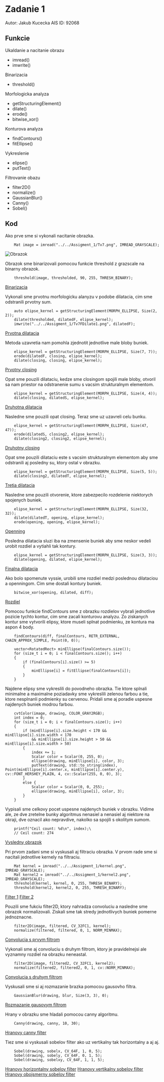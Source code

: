 
# Zadanie 1
Autor: Jakub Kucecka
AIS ID: 92068

## Funkcie
Ukaldanie a nacitanie obrazu
 - imread()
 - imwrite()

Binarizacia
 - threshold()

Morfologicka analyza
 - getStructuringElement()
 - dilate()
 - erode()
 - bitwise_xor()

Konturova analyza
 - findContours()
 - fitEllipse()

Vykreslenie
 - elipse()
 - putText()

Filtrovanie obazu
 - filter2D()
 - normalize()
 - 	GaussianBlur()
 - Canny()
 - Sobel()

## Kod
Ako prve sme si vykonali nacitanie obrazka.
```
	Mat image = imread("../../Assigment_1/Tv7.png", IMREAD_GRAYSCALE);
```
![Obrazok](https://github.com/JakubKucecka/PoVid/blob/master/Assigment_1/FullCeils/Tv7.png)

Obrazok sme binarizovali pomocou funkcie threshold z grazscale na binarny obrazok.
```
	threshold(image, thresholded, 90, 255, THRESH_BINARY);
```
[Binarizacia](https://github.com/JakubKucecka/PoVid/blob/master/Assigment_1/FullCeils/Tv7FThresholded.png)

Vykonali sme prvotnu morfologicku alanyzu v podobe dilatacia, cim sme odstranili prvotny sum.
```
	auto elipse_kernel = getStructuringElement(MORPH_ELLIPSE, Size(2, 2));
	dilate(thresholded, dilatedF, elipse_kernel);
	imwrite("../../Assigment_1/Tv7FDilate1.png", dilatedF);
```
[Prvotna dilatacia](https://github.com/JakubKucecka/PoVid/blob/master/Assigment_1/FullCeils/Tv7FDilate1.png)

Metoda uzavretia nam pomohla zjednotit jednotlive male bloby buniek.
```
	elipse_kernel = getStructuringElement(MORPH_ELLIPSE, Size(7, 7));
	erode(dilatedF, closing, elipse_kernel);
	dilate(closing, closing, elipse_kernel);
```
[Prvotny closing](https://github.com/JakubKucecka/PoVid/blob/master/Assigment_1/FullCeils/Tv7FClosing.png)

Opat sme pouzili dilataciu, kedze sme closingom spojili male bloby, otvoril sa nam priestor na odstranenie sumu s vacsim strukturalnym elementom.
```
	elipse_kernel = getStructuringElement(MORPH_ELLIPSE, Size(4, 4));
	dilate(closing, dilatedS, elipse_kernel);
```
[Druhotna dilatacia](https://github.com/JakubKucecka/PoVid/blob/master/Assigment_1/FullCeils/Tv7FDilate2.png)

Nasledne sme pouzili opat closing. Teraz sme uz uzavreli celu bunku.
```
	elipse_kernel = getStructuringElement(MORPH_ELLIPSE, Size(47, 47));
	erode(dilatedS, closing2, elipse_kernel);
	dilate(closing2, closing2, elipse_kernel);
```
[Druhotny closing](https://github.com/JakubKucecka/PoVid/blob/master/Assigment_1/FullCeils/Tv7FClosing2.png)

Opat sme pouzili dilataciu este s vacsim strukturalnym elementom aby sme odstranili aj posledny su, ktory ostal v obrazku.
```
	elipse_kernel = getStructuringElement(MORPH_ELLIPSE, Size(5, 5));
	dilate(closing2, dilatedT, elipse_kernel);
```
[Tretia dilatacia](https://github.com/JakubKucecka/PoVid/blob/master/Assigment_1/FullCeils/Tv7FDilate3.png)

Nasledne sme pouzili otvorenie, ktore zabezpecilo rozdelenie niektorych spojenych buniek.
```
	elipse_kernel = getStructuringElement(MORPH_ELLIPSE, Size(32, 32));
	dilate(dilatedT, opening, elipse_kernel);
	erode(opening, opening, elipse_kernel);
```
[Openning](https://github.com/JakubKucecka/PoVid/blob/master/Assigment_1/FullCeils/Tv7FOpenning.png)

Posledna dilatacia sluzi iba na zmensenie buniek aby sme neskor vedeli urobit rozdiel a vytiahli tak kontury.
```
	elipse_kernel = getStructuringElement(MORPH_ELLIPSE, Size(3, 3));
	dilate(opening, dilated, elipse_kernel);
```
[Finalna dilatacia](https://github.com/JakubKucecka/PoVid/blob/master/Assigment_1/FullCeils/Tv7FDilate4.png)

Ako bolo spomenute vyssie, urobili sme rozdiel medzi poslednou dilataciou a openningom. Cim sme dostali kontury buniek.
```
	bitwise_xor(opening, dilated, diff);
```
[Rozdiel](https://github.com/JakubKucecka/PoVid/blob/master/Assigment_1/FullCeils/Tv7FDiff.png)

Pomocou funkcie findContours sme z obrazku rozdielov vybrali jednotlive pozicie tychto kontur, cim sme zacali konturovu analyzu. Zo ziskanych kontur sme vytvorili elipsy, ktore museli splnat podmienku, ze kontura ma aspon 4 body.
```
	findContours(diff, finalContours, RETR_EXTERNAL, CHAIN_APPROX_SIMPLE, Point(0, 0));

	vector<RotatedRect> minEllipse(finalContours.size());
	for (size_t i = 0; i < finalContours.size(); i++)
	{
		if (finalContours[i].size() >= 5)
		{
			minEllipse[i] = fitEllipse(finalContours[i]);
		}
	}
```

Najdene elipsy sme vykreslili do povodneho obrazka. Tie ktore splnali minimalne a maximalne poziadavky sme vykreslili zelenou farbou a tie, ktore nesplnanli podmienky su cervenou. Pridali sme aj poradie uspesne najdenych buniek modrou farbou.
```
	cvtColor(image, drawing, COLOR_GRAY2RGB);
	int index = 0;
	for (size_t i = 0; i < finalContours.size(); i++)
	{
		if (minEllipse[i].size.height < 170 && minEllipse[i].size.width < 170
			&& minEllipse[i].size.height > 50 && minEllipse[i].size.width > 50)
		{
			index += 1;
			Scalar color = Scalar(0, 255, 0);
			ellipse(drawing, minEllipse[i], color, 3);
			putText(drawing, std::to_string(index), Point(minEllipse[i].center.x, minEllipse[i].center.y), cv::FONT_HERSHEY_PLAIN, 4, cv::Scalar(255, 0, 0), 3);
		}
		else {
			Scalar color = Scalar(0, 0, 255);
			ellipse(drawing, minEllipse[i], color, 3);
		}
	}
```

Vypisali sme celkovy pocet uspesne najdenych buniek v obrazku. Vidime ale, ze dve zretelne bunky algoritmus nenasiel a nenasiel aj niektore na okraji, dve oznacil ako nepravdive, nakolko sa spojili s okolitym sumom.
```
	printf("Ceil count: %d\n", index);\
	// Ceil count: 274
```
[Vysledny obrazok](https://github.com/JakubKucecka/PoVid/blob/master/Assigment_1/FullCeils/Tv7FOutput.png)

Pri prvom zadani sme si vyskusali aj filtraciu obrazka. V prvom rade sme si nacitali jednotlive kernely na filtraciu.
```
	Mat kernel = imread("../../Assigment_1/kernel.png", IMREAD_GRAYSCALE);
	Mat kernel2 = imread("../../Assigment_1/kernel2.png", IMREAD_GRAYSCALE);
	threshold(kernel, kernel, 0, 255, THRESH_BINARY);
	threshold(kernel2, kernel2, 0, 255, THRESH_BINARY);
```
[Filter 1](https://github.com/JakubKucecka/PoVid/blob/master/Assigment_1/FullCeils/Tv7FKernel1.png)
[Filter 2](https://github.com/JakubKucecka/PoVid/blob/master/Assigment_1/FullCeils/Tv7FKernel2.png)

Pouzili sme fukciu filter2D, ktory nahradza convoluciu a nasledne sme obrazok normalizovali. Ziskali sme tak stredy jednotlivych buniek pomerne jednoznacne.
```
	filter2D(image, filtered, CV_32FC1, kernel);
	normalize(filtered, filtered, 0, 1, NORM_MINMAX);
```
[Convolucia s prvym filtrom](https://github.com/JakubKucecka/PoVid/blob/master/Assigment_1/FullCeils/Tv7FConv1.png)

Vykonali sme aj convoluciu s druhym filtrom, ktory je pravidelnejsi ale vyznamny rozdiel na obrazku neneastal.
```
	filter2D(image, filtered2, CV_32FC1, kernel2);
	normalize(filtered2, filtered2, 0, 1, cv::NORM_MINMAX);
```
[Convolucia s druhym filtrom](https://github.com/JakubKucecka/PoVid/blob/master/Assigment_1/FullCeils/Tv7FConv2.png)

Vyskusali sme si aj rozmazanie brazka pomocou gausovho filtra.
```
	GaussianBlur(drawing, blur, Size(3, 3), 0);
```
[Rozmazanie gausovym filtrom]()

Hrany v obrazku sme hladali pomocou canny algoritmu.
```
	Canny(drawing, canny, 10, 30);
```
[Hranovy canny filter](https://github.com/JakubKucecka/PoVid/blob/master/Assigment_1/FullCeils/Tv7FCanny.png)

Tiez sme si vyskusali sobelov filter ako uz vertikalny tak horizontalny a aj aj.
```
	Sobel(drawing, sobelx, CV_64F, 1, 0, 5);
	Sobel(drawing, sobely, CV_64F, 0, 1, 5);
	Sobel(drawing, sobelxy, CV_64F, 1, 1, 5);
```
[Hranovy horizontalny sobelov filter](https://github.com/JakubKucecka/PoVid/blob/master/Assigment_1/FullCeils/Tv7FSobelx.png)
[Hranovy vertikalny sobelov filter](https://github.com/JakubKucecka/PoVid/blob/master/Assigment_1/FullCeils/Tv7FSobely.png)
[Hranovy obojsmerny sobelov filter](https://github.com/JakubKucecka/PoVid/blob/master/Assigment_1/FullCeils/Tv7FSobelxy.png)
